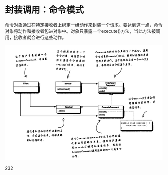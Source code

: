 # 封装调用：命令模式  

命令对象通过在特定接收者上绑定一组动作来封装一个请求。要达到这一点，命令对象将动作和接收者包进对象中。对象只暴露一个execute()方法，当此方法被调用，接收者就会进行这些动作。

![avatar](./pic/命令模式类图.png)  

232

